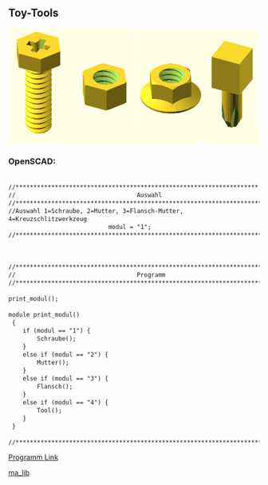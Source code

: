 ## Toy-Tools



![image](https://github.com/frankyhub/Laser-Cutter/blob/main/LB021%20Toy-Tools/Tools.png)

### OpenSCAD:

```

//********************************************************************
//                                  Auswahl
//*********************************************************************
//Auswahl 1=Schraube, 2=Mutter, 3=Flansch-Mutter, 4=Kreuzschlitzwerkzeug
                            modul = "1";
//*********************************************************************



//********************************************************************* 
//                                  Programm
//*********************************************************************  

print_modul();

module print_modul() 
 {
	if (modul == "1") {
		Schraube();
	} 
    else if (modul == "2") {
		Mutter();
	} 
    else if (modul == "3") {
		Flansch();
	}
    else if (modul == "4") {
		Tool();
	}   
 }

//********************************************************************* 

```

[Programm Link](https://github.com/frankyhub/Laser-Cutter/blob/main/LB021%20Toy-Tools/LB021%20Toy-Tools.zip)

[ma_lib](https://github.com/frankyhub/Laser-Cutter/blob/main/LB021%20Toy-Tools/ma_lib.zip)


